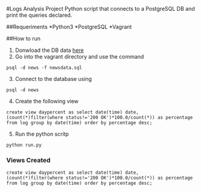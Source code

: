 #Logs Analysis Project
Python script that connects to a PostgreSQL DB and print the queries declared.

##Requeriments
*Python3
*PostgreSQL
*Vagrant

##How to run
1. Donwload the DB data [here](https://d17h27t6h515a5.cloudfront.net/topher/2016/August/57b5f748_newsdata/newsdata.zip)
2. Go into the vagrant directory and use the command
```
psql -d news -f newsdata.sql 
```
3. Connect to the database using
```
psql -d news
```
4. Create the following view
```
create view daypercent as select date(time) date, (count(*)filter(where status!='200 OK')*100.0/count(*)) as percentage  from log group by date(time) order by percentage desc;
```
5. Run the python scritp
```
python run.py
```
### Views Created
```
create view daypercent as select date(time) date, (count(*)filter(where status!='200 OK')*100.0/count(*)) as percentage  from log group by date(time) order by percentage desc;
```